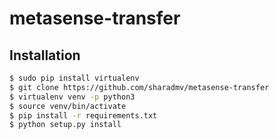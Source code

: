 # metasense-transfer

## Installation

```bash
$ sudo pip install virtualenv
$ git clone https://github.com/sharadmv/metasense-transfer
$ virtualenv venv -p python3
$ source venv/bin/activate
$ pip install -r requirements.txt
$ python setup.py install
```
